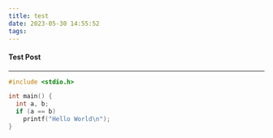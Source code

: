 ```yaml
---
title: test
date: 2023-05-30 14:55:52
tags:
---
```


#### Test Post

---

```c
#include <stdio.h>

int main() {
  int a, b;
  if (a == b)
    printf("Hello World\n");
}
```

